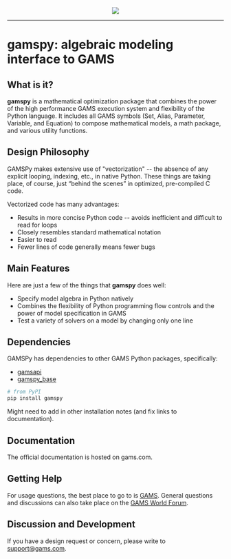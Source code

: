 <div align="center">
  <img src="https://www.gams.com/img/gams_logo.svg"><br>
</div>

-----------------

# gamspy: algebraic modeling interface to GAMS

## What is it?

**gamspy** is a mathematical optimization package that combines the power of the high performance GAMS execution system
and flexibility of the Python language. It includes all GAMS symbols (Set, Alias, Parameter, Variable, and
Equation) to compose mathematical models, a math package, and various utility functions.


## Design Philosophy
GAMSPy makes extensive use of "vectorization" -- the absence of any explicit looping, indexing, etc., in native Python.
These things are taking place, of course, just “behind the scenes” in optimized, pre-compiled C code.

Vectorized code has many advantages:

  - Results in more concise Python code -- avoids inefficient and difficult to read for loops
  - Closely resembles standard mathematical notation
  - Easier to read
  - Fewer lines of code generally means fewer bugs


## Main Features
Here are just a few of the things that **gamspy** does well:

  - Specify model algebra in Python natively
  - Combines the flexibility of Python programming flow controls and the power of model specification in GAMS
  - Test a variety of solvers on a model by changing only one line

## Dependencies
GAMSPy has dependencies to other GAMS Python packages, specifically:

  - [gamsapi](www.cnn.com)
  - [gamspy_base](www.cnn.com)


```sh
# from PyPI
pip install gamspy
```

Might need to add in other installation notes (and fix links to documentation).


## Documentation
The official documentation is hosted on gams.com.

## Getting Help

For usage questions, the best place to go to is [GAMS](https://www.gams.com/latest/docs/API_PY_GETTING_STARTED.html).
General questions and discussions can also take place on the [GAMS World Forum](https://forum.gamsworld.org).

## Discussion and Development
If you have a design request or concern, please write to support@gams.com.